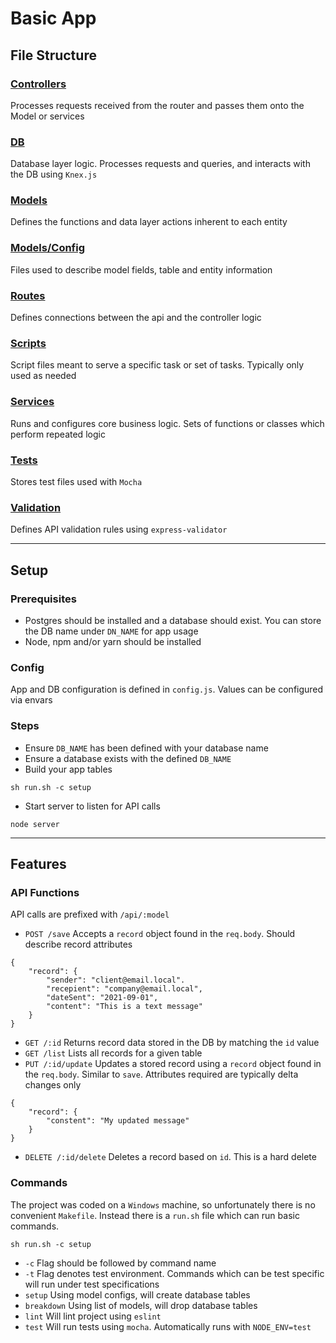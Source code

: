 # Basic App

## File Structure
### [Controllers](./controllers)
Processes requests received from the router and passes them onto the Model or services
### [DB](./db)
Database layer logic. Processes requests and queries, and interacts with the DB using `Knex.js`
### [Models](./models)
Defines the functions and data layer actions inherent to each entity
### [Models/Config](./models/config)
Files used to describe model fields, table and entity information
### [Routes](./routes)
Defines connections between the api and the controller logic
### [Scripts](./scripts)
Script files meant to serve a specific task or set of tasks. Typically only used as needed
### [Services](./services)
Runs and configures core business logic. Sets of functions or classes which perform repeated logic
### [Tests](./test)
Stores test files used with `Mocha`
### [Validation](./validation)
Defines API validation rules using `express-validator`

---

## Setup
### Prerequisites
* Postgres should be installed and a database should exist. You can store the DB name under `DN_NAME` for app usage
* Node, npm and/or yarn should be installed

### Config
App and DB configuration is defined in `config.js`. Values can be configured via envars

### Steps
* Ensure `DB_NAME` has been defined with your database name
* Ensure a database exists with the defined `DB_NAME`
* Build your app tables
```
sh run.sh -c setup
```
* Start server to listen for API calls
```
node server
```

---

## Features
### API Functions
API calls are prefixed with `/api/:model`

* `POST /save` Accepts a `record` object found in the `req.body`. Should describe record attributes
```
{
	"record": {
		"sender": "client@email.local".
		"recepient": "company@email.local",
		"dateSent": "2021-09-01",
		"content": "This is a text message"
	}
}
```
* `GET /:id` Returns record data stored in the DB by matching the `id` value
* `GET /list` Lists all records for a given table
* `PUT /:id/update` Updates a stored record using a `record` object found in the `req.body`. Similar to `save`. Attributes required are typically delta changes only
```
{
	"record": {
		"constent": "My updated message"
	}
}
```
* `DELETE /:id/delete` Deletes a record based on `id`. This is a hard delete


### Commands
The project was coded on a `Windows` machine, so unfortunately there is no convenient `Makefile`. Instead there is a `run.sh` file which can run basic commands.
```
sh run.sh -c setup
```
* `-c` Flag should be followed by command name
* `-t` Flag denotes test environment. Commands which can be test specific will run under test specifications
* `setup` Using model configs, will create database tables
* `breakdown` Using list of models, will drop database tables
* `lint` Will lint project using `eslint`
* `test` Will run tests using `mocha`. Automatically runs with `NODE_ENV=test`